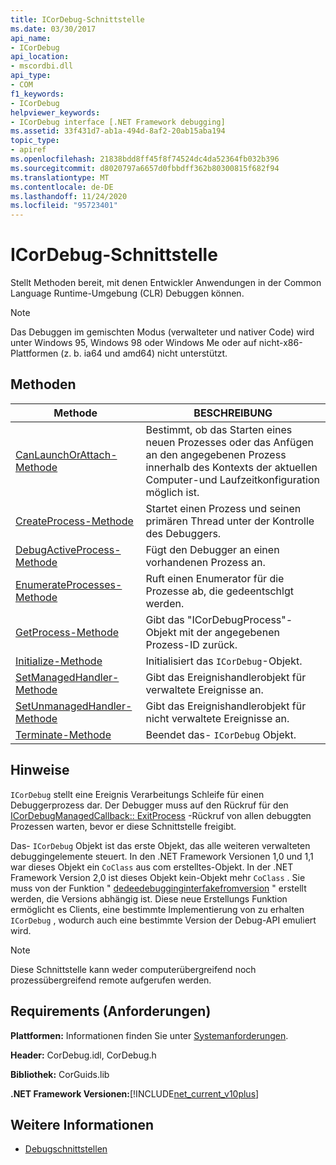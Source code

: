 ```yaml
---
title: ICorDebug-Schnittstelle
ms.date: 03/30/2017
api_name:
- ICorDebug
api_location:
- mscordbi.dll
api_type:
- COM
f1_keywords:
- ICorDebug
helpviewer_keywords:
- ICorDebug interface [.NET Framework debugging]
ms.assetid: 33f431d7-ab1a-494d-8af2-20ab15aba194
topic_type:
- apiref
ms.openlocfilehash: 21838bdd8ff45f8f74524dc4da52364fb032b396
ms.sourcegitcommit: d8020797a6657d0fbbdff362b80300815f682f94
ms.translationtype: MT
ms.contentlocale: de-DE
ms.lasthandoff: 11/24/2020
ms.locfileid: "95723401"
---
```

# <a name="icordebug-interface"></a>ICorDebug-Schnittstelle

Stellt Methoden bereit, mit denen Entwickler Anwendungen in der Common Language Runtime-Umgebung (CLR) Debuggen können.  
  
> [!NOTE]
> Das Debuggen im gemischten Modus (verwalteter und nativer Code) wird unter Windows 95, Windows 98 oder Windows Me oder auf nicht-x86-Plattformen (z. b. ia64 und amd64) nicht unterstützt.  
  
## <a name="methods"></a>Methoden  
  
|Methode|BESCHREIBUNG|  
|------------|-----------------|  
|[CanLaunchOrAttach-Methode](icordebug-canlaunchorattach-method.md)|Bestimmt, ob das Starten eines neuen Prozesses oder das Anfügen an den angegebenen Prozess innerhalb des Kontexts der aktuellen Computer-und Laufzeitkonfiguration möglich ist.|  
|[CreateProcess-Methode](icordebug-createprocess-method.md)|Startet einen Prozess und seinen primären Thread unter der Kontrolle des Debuggers.|  
|[DebugActiveProcess-Methode](icordebug-debugactiveprocess-method.md)|Fügt den Debugger an einen vorhandenen Prozess an.|  
|[EnumerateProcesses-Methode](icordebug-enumerateprocesses-method.md)|Ruft einen Enumerator für die Prozesse ab, die gedeentschlgt werden.|  
|[GetProcess-Methode](icordebug-getprocess-method.md)|Gibt das "ICorDebugProcess"-Objekt mit der angegebenen Prozess-ID zurück.|  
|[Initialize-Methode](icordebug-initialize-method.md)|Initialisiert das `ICorDebug`-Objekt.|  
|[SetManagedHandler-Methode](icordebug-setmanagedhandler-method.md)|Gibt das Ereignishandlerobjekt für verwaltete Ereignisse an.|  
|[SetUnmanagedHandler-Methode](icordebug-setunmanagedhandler-method.md)|Gibt das Ereignishandlerobjekt für nicht verwaltete Ereignisse an.|  
|[Terminate-Methode](icordebug-terminate-method.md)|Beendet das- `ICorDebug` Objekt.|  
  
## <a name="remarks"></a>Hinweise  

 `ICorDebug` stellt eine Ereignis Verarbeitungs Schleife für einen Debuggerprozess dar. Der Debugger muss auf den Rückruf für den [ICorDebugManagedCallback:: ExitProcess](icordebugmanagedcallback-exitprocess-method.md) -Rückruf von allen debuggten Prozessen warten, bevor er diese Schnittstelle freigibt.  
  
 Das- `ICorDebug` Objekt ist das erste Objekt, das alle weiteren verwalteten debuggingelemente steuert. In den .NET Framework Versionen 1,0 und 1,1 war dieses Objekt ein `CoClass` aus com erstelltes-Objekt. In der .NET Framework Version 2,0 ist dieses Objekt kein-Objekt mehr `CoClass` . Sie muss von der Funktion " [dedeedebugginginterfakefromversion](../hosting/createdebugginginterfacefromversion-function.md) " erstellt werden, die Versions abhängig ist. Diese neue Erstellungs Funktion ermöglicht es Clients, eine bestimmte Implementierung von zu erhalten `ICorDebug` , wodurch auch eine bestimmte Version der Debug-API emuliert wird.  
  
> [!NOTE]
> Diese Schnittstelle kann weder computerübergreifend noch prozessübergreifend remote aufgerufen werden.  
  
## <a name="requirements"></a>Requirements (Anforderungen)  

 **Plattformen:** Informationen finden Sie unter [Systemanforderungen](../../get-started/system-requirements.md).  
  
 **Header:** CorDebug.idl, CorDebug.h  
  
 **Bibliothek:** CorGuids.lib  
  
 **.NET Framework Versionen:**[!INCLUDE[net_current_v10plus](../../../../includes/net-current-v10plus-md.md)]  
  
## <a name="see-also"></a>Weitere Informationen

- [Debugschnittstellen](debugging-interfaces.md)

